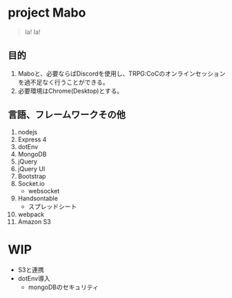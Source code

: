 # project Mabo

> Ia! Ia!

## 目的

1. Maboと、必要ならばDiscordを使用し、TRPG:CoCのオンラインセッションを過不足なく行うことができる。
1. 必要環境はChrome(Desktop)とする。 

## 言語、フレームワークその他

1. nodejs
1. Express 4
1. dotEnv
1. MongoDB
1. jQuery
1. jQuery UI
1. Bootstrap
1. Socket.io
    * websocket
1. Handsontable
    * スプレッドシート
1. webpack
1. Amazon S3

# WIP

* S3と連携
* dotEnv導入
    * mongoDBのセキュリティ